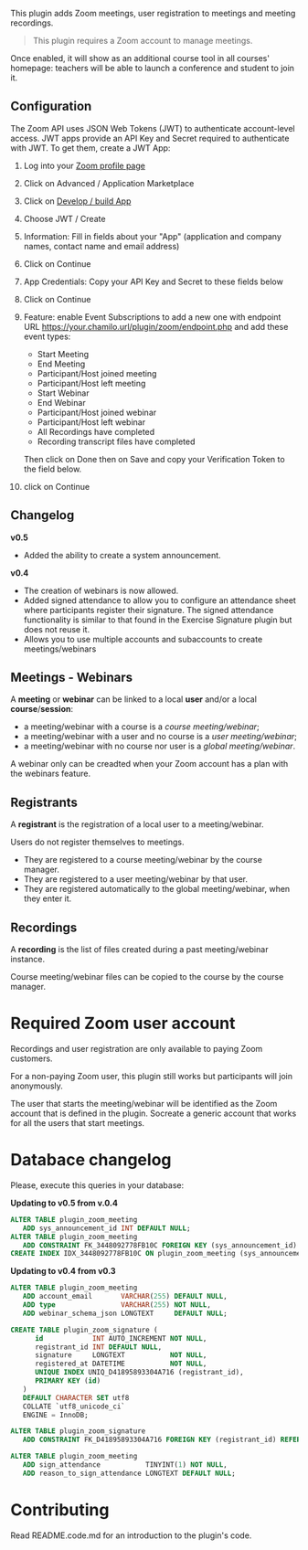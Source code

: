 This plugin adds Zoom meetings, user registration to meetings and meeting recordings.

> This plugin requires a Zoom account to manage meetings.

Once enabled, it will show as an additional course tool in all courses' homepage: teachers will be able to launch a
conference and student to join it.

## Configuration

The Zoom API uses JSON Web Tokens (JWT) to authenticate account-level access. JWT apps provide an API Key and Secret
required to authenticate with JWT. To get them, create a JWT App:

1. Log into your [Zoom profile page]()
2. Click on Advanced / Application Marketplace
3. Click on [Develop / build App](https://marketplace.zoom.us/develop/create)
4. Choose JWT / Create
5. Information: Fill in fields about your "App" (application and company names, contact name and email address)
6. Click on Continue
7. App Credentials: Copy your API Key and Secret to these fields below
8. Click on Continue
9. Feature: enable Event Subscriptions to add a new one with endpoint
   URL https://your.chamilo.url/plugin/zoom/endpoint.php and add these event types:

     - Start Meeting
     - End Meeting
     - Participant/Host joined meeting
     - Participant/Host left meeting
     - Start Webinar
     - End Webinar
     - Participant/Host joined webinar
     - Participant/Host left webinar
     - All Recordings have completed
     - Recording transcript files have completed

    Then click on Done then on Save and copy your Verification Token to the field below.
10. click on Continue

## Changelog

**v0.5**

* Added the ability to create a system announcement.

**v0.4**

* The creation of webinars is now allowed.
* Added signed attendance to allow you to configure an attendance sheet where participants register their signature. The
signed attendance functionality is similar to that found in the Exercise Signature plugin but does not reuse it.
* Allows you to use multiple accounts and subaccounts to create meetings/webinars

## Meetings - Webinars

A **meeting** or **webinar** can be linked to a local **user** and/or a local **course**/**session**:

  * a meeting/webinar with a course is a _course meeting/webinar_;
  * a meeting/webinar with a user and no course is a _user meeting/webinar_;
  * a meeting/webinar with no course nor user is a _global meeting/webinar_.

A webinar only can be creadted when your Zoom account has a plan with the webinars feature.

## Registrants

A **registrant** is the registration of a local user to a meeting/webinar.

Users do not register themselves to meetings.

* They are registered to a course meeting/webinar by the course manager.
* They are registered to a user meeting/webinar by that user.
* They are registered automatically to the global meeting/webinar, when they enter it.

## Recordings

A **recording** is the list of files created during a past meeting/webinar instance.

Course meeting/webinar files can be copied to the course by the course manager.

# Required Zoom user account

Recordings and user registration are only available to paying Zoom customers.

For a non-paying Zoom user, this plugin still works but participants will join anonymously.

The user that starts the meeting/webinar will be identified as the Zoom account that is defined in the plugin. Socreate
a generic account that works for all the users that start meetings.

# Databace changelog

Please, execute this queries in your database:

**Updating to v0.5 from v.0.4**

```sql
ALTER TABLE plugin_zoom_meeting
   ADD sys_announcement_id INT DEFAULT NULL;
ALTER TABLE plugin_zoom_meeting
   ADD CONSTRAINT FK_3448092778FB10C FOREIGN KEY (sys_announcement_id) REFERENCES sys_announcement (id) ON DELETE SET NULL;
CREATE INDEX IDX_3448092778FB10C ON plugin_zoom_meeting (sys_announcement_id);
```

**Updating to v0.4 from v0.3**

```sql
ALTER TABLE plugin_zoom_meeting
   ADD account_email       VARCHAR(255) DEFAULT NULL,
   ADD type                VARCHAR(255) NOT NULL,
   ADD webinar_schema_json LONGTEXT     DEFAULT NULL;

CREATE TABLE plugin_zoom_signature (
      id            INT AUTO_INCREMENT NOT NULL,
      registrant_id INT DEFAULT NULL,
      signature     LONGTEXT           NOT NULL,
      registered_at DATETIME           NOT NULL,
      UNIQUE INDEX UNIQ_D41895893304A716 (registrant_id),
      PRIMARY KEY (id)
   )
   DEFAULT CHARACTER SET utf8
   COLLATE `utf8_unicode_ci`
   ENGINE = InnoDB;

ALTER TABLE plugin_zoom_signature
   ADD CONSTRAINT FK_D41895893304A716 FOREIGN KEY (registrant_id) REFERENCES plugin_zoom_registrant (id);

ALTER TABLE plugin_zoom_meeting
   ADD sign_attendance           TINYINT(1) NOT NULL,
   ADD reason_to_sign_attendance LONGTEXT DEFAULT NULL;
```

# Contributing

Read README.code.md for an introduction to the plugin's code.
